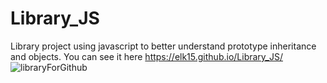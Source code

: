 # Library_JS
Library project using javascript to better understand prototype inheritance and objects.
You can see it here https://elk15.github.io/Library_JS/
![libraryForGithub](https://user-images.githubusercontent.com/84975908/229462334-dec27920-4bca-4aad-a552-30fb60424385.jpg)
